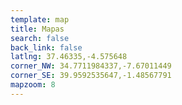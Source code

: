```yaml
---
template: map
title: Mapas
search: false
back_link: false
latlng: 37.46335,-4.575648
corner_NW: 34.7711984337,-7.67011449
corner_SE: 39.9592535647,-1.48567791
mapzoom: 8
---
```

